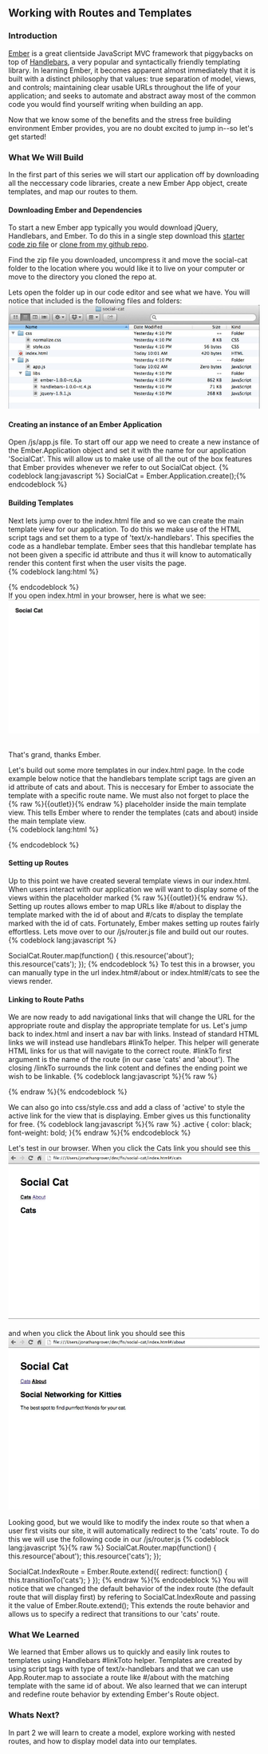## Working with Routes and Templates

### Introduction

[Ember](http://emberjs.com/) is a great clientside JavaScript MVC framework that piggybacks on top of [Handlebars](http://handlebarsjs.com/), a very popular and syntactically friendly templating library. In learning Ember, it becomes apparent almost immediately that it is built with a distinct philosophy that values: true separation of model, views, and controls; maintaining clear usable URLs throughout the life of your application; and seeks to automate and abstract away most of the common code you would find yourself writing when building an app.

Now that we know some of the benefits and the stress free building environment Ember provides, you are no doubt excited to jump in--so let's get started!

### What We Will Build

In the first part of this series we will start our application off by downloading all the neccessary code libraries, create a new Ember App object, create templates, and map our routes to them.

#### Downloading Ember and Dependencies

To start a new Ember app typically you would download jQuery, Handlebars, and Ember. To do this in a single step download this [starter code zip file](https://github.com/jongrover/social-cat/archive/step0.zip) or [clone from my github repo](https://github.com/jongrover/social-cat).

Find the zip file you downloaded, uncompress it and move the social-cat folder to the location where you would like it to live on your computer or move to the directory you cloned the repo at.

Lets open the folder up in our code editor and see what we have. You will notice that included is the following files and folders:<br><img src="/images/content/social-cat-folder-structure.jpg" alt="Social Cat App folder structure">

#### Creating an instance of an Ember Application

Open /js/app.js file. To start off our app we need to create a new instance of the Ember.Application object and set it with the name for our application 'SocialCat'. This will allow us to make use of all the out of the box features that Ember provides whenever we refer to out SocialCat object.
{% codeblock lang:javascript %}
SocialCat = Ember.Application.create();{% endcodeblock %}

#### Building Templates

Next lets jump over to the index.html file and so we can create the main template view for our application. To do this we make use of the HTML script tags and set them to a type of 'text/x-handlebars'. This specifies the code as a handlebar template. Ember sees that this handlebar template has not been given a specific id attribute and thus it will know to automatically render this content first when the user visits the page.<br>
{% codeblock lang:html %}
<script type="text/x-handlebars">
  <h1>Social Cat</h1>
</script>{% endcodeblock %}<br>If you open index.html in your browser, here is what we see:<img src="/images/content/social-cat-browser-view-1.jpg" alt="Social Cat browser view 1"><br><br>
That's grand, thanks Ember.

Let's build out some more templates in our index.html page. In the code example below notice that the handlebars template script tags are given an id attribute of cats and about. This is neccesary for Ember to associate the template with a specific route name. We must also not forget to place the {% raw %}{{outlet}}{% endraw %} placeholder inside the main template view. This tells Ember where to render the templates (cats and about) inside the main template view.<br>
{% codeblock lang:html %}
<script type="text/x-handlebars">
  <h1>Social Cat</h1>
  {% raw %}{{outlet}}{% endraw %}
</script>

<script type="text/x-handlebars" id="about">
  <h2>About Social Cat</h2>
</script>

<script type="text/x-handlebars" id="cats">
  <h2>Cats</h2>
</script>{% endcodeblock %}

#### Setting up Routes

Up to this point we have created several template views in our index.html. When users interact with our application we will want to display some of the views within the placeholder marked {% raw %}{{outlet}}{% endraw %}. Setting up routes allows ember to map URLs like #/about to display the template marked with the id of about and #/cats to display the template marked with the id of cats. Fortunately, Ember makes setting up routes fairly effortless. Lets move over to our /js/router.js file and build out our routes.
{% codeblock lang:javascript %}

SocialCat.Router.map(function() {
  this.resource('about');
  this.resource('cats');
});
{% endcodeblock %}
To test this in a browser, you can manually type in the url index.htm#/about or index.html#/cats to see the views render.

#### Linking to Route Paths

We are now ready to add navigational links that will change the URL for the appropriate route and display the appropriate template for us. Let's jump back to index.html and insert a nav bar with links. Instead of standard HTML links we will instead use handlebars #linkTo helper. This helper will generate HTML links for us that will navigate to the correct route. #linkTo first argument is the name of the route (in our case 'cats' and 'about'). The closing /linkTo surrounds the link cotent and defines the ending point we wish to be linkable.
{% codeblock lang:javascript %}{% raw %}
<script type="text/x-handlebars">
  <h1>Social Cat</h1>
  <nav>{{#linkTo 'cats'}}Cats{{/linkTo}} {{#linkTo 'about'}}About{{/linkTo}}</nav>
  {{outlet}}
</script>

<script type="text/x-handlebars" id="about">
  <h2>Social Networking for Kitties</h2>
  <p>The best spot to find purrrfect friends for your cat.</p>
</script>

<script type="text/x-handlebars" id="cats">
  <h2>Cats</h2>
</script>{% endraw %}{% endcodeblock %}
We can also go into css/style.css and add a class of 'active' to style the active link for the view that is displaying. Ember gives us this functionality for free.
{% codeblock lang:javascript %}{% raw %}
.active {
  color: black;
  font-weight: bold;
}{% endraw %}{% endcodeblock %}

Let's test in our browser. When you click the Cats link you should see this<br><img src="/images/content/social-cat-browser-view-2.jpg" alt="Browser view of cats template"><br><br>and when you click the About link you should see this<br><img src="/images/content/social-cat-browser-view-3.jpg" alt="Browser view of about template">

Looking good, but we would like to modify the index route so that when a user first visits our site, it will automatically redirect to the 'cats' route. To do this we will use the following code in our /js/router.js
{% codeblock lang:javascript %}{% raw %}
SocialCat.Router.map(function() {
  this.resource('about');
  this.resource('cats');
});

SocialCat.IndexRoute = Ember.Route.extend({
  redirect: function() {
    this.transitionTo('cats');
  }
});
{% endraw %}{% endcodeblock %}
You will notice that we changed the default behavior of the index route (the default route that will display first) by refering to SocialCat.IndexRoute and passing it the value of Ember.Route.extend(); This extends the route behavior and allows us to specify a redirect that transitions to our 'cats' route.

### What We Learned

We learned that Ember allows us to quickly and easily link routes to templates using Handlebars #linkToto helper. Templates are created by using script tags with type of text/x-handlebars and that we can use App.Router.map to associate a route like #/about with the matching template with the same id of about. We also learned that we can interupt and redefine route behavior by extending Ember's Route object. 

### Whats Next?

In part 2 we will learn to create a model, explore working with nested routes, and how to display model data into our templates.
